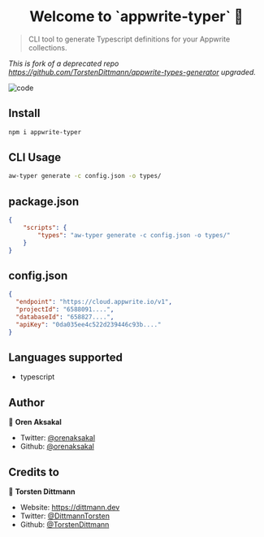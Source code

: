 <h1 align="center">Welcome to `appwrite-typer` 👋</h1>

> CLI tool to generate Typescript definitions for your Appwrite collections.

*This is fork of a deprecated repo https://github.com/TorstenDittmann/appwrite-types-generator upgraded.*

![code](https://github.com/orenaksakal/appwrite-typer/assets/199699/8e5c3d06-d2a5-477b-b77a-37fa9492b25d)



## Install

```sh
npm i appwrite-typer
```

## CLI Usage

```sh
aw-typer generate -c config.json -o types/ 
```

## package.json

```json
{
    "scripts": {
        "types": "aw-typer generate -c config.json -o types/"
    }
}
```

## config.json

```json
{
  "endpoint": "https://cloud.appwrite.io/v1",
  "projectId": "6588091....",
  "databaseId": "658827....",
  "apiKey": "0da035ee4c522d239446c93b...."
}

```

## Languages supported
- typescript

## Author
👤 **Oren Aksakal**

* Twitter: [@orenaksakal](https://twitter.com/orenaksakal)
* Github: [@orenaksakal](https://github.com/orenaksakal)


## Credits to

👤 **Torsten Dittmann**
* Website: https://dittmann.dev
* Twitter: [@DittmannTorsten](https://twitter.com/DittmannTorsten)
* Github: [@TorstenDittmann](https://github.com/TorstenDittmann)
